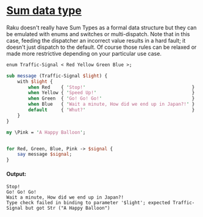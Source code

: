 [1]: https://rosettacode.org/wiki/Sum_data_type

# [Sum data type][1]





Raku doesn't really have Sum Types as a formal data structure but they can be emulated with enums and switches or multi-dispatch. Note that in this case, feeding the dispatcher an incorrect value results in a hard fault; it doesn't just dispatch to the default. Of course those rules can be relaxed or made more restrictive depending on your particular use case.

```perl
enum Traffic-Signal < Red Yellow Green Blue >;

sub message (Traffic-Signal $light) {
    with $light {
        when Red    { 'Stop!'                                       }
        when Yellow { 'Speed Up!'                                   }
        when Green  { 'Go! Go! Go!'                                 }
        when Blue   { 'Wait a minute, How did we end up in Japan?!' }
        default     { 'Whut?'                                       }
    }
}

my \Pink = 'A Happy Balloon';


for Red, Green, Blue, Pink -> $signal {
    say message $signal;
}
```

#### Output:
```
Stop!
Go! Go! Go!
Wait a minute, How did we end up in Japan?!
Type check failed in binding to parameter '$light'; expected Traffic-Signal but got Str ("A Happy Balloon")
```
